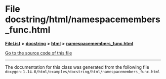 

# File docstring/html/namespacemembers\_func.html



[**FileList**](files.md) **>** [**docstring**](dir_f54b3f89d2a276b23290ebd19e4625d6.md) **>** [**html**](dir_9a46af881e597caebb0f0e50a21edf6b.md) **>** [**namespacemembers\_func.html**](docstring_2html_2namespacemembers__func_8html.md)

[Go to the source code of this file](docstring_2html_2namespacemembers__func_8html_source.md)





































































------------------------------
The documentation for this class was generated from the following file `doxygen-1.14.0/html/examples/docstring/html/namespacemembers_func.html`

